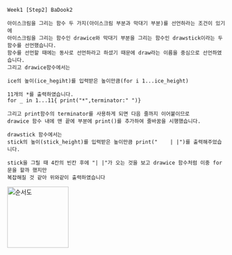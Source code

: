     Week1 [Step2] BaDook2
    
    아이스크림을 그리는 함수 두 가지(아이스크림 부분과 막대기 부분)를 선언하라는 조건이 있기에 
    아이스크림을 그리는 함수인 drawice와 막대기 부분을 그리는 함수인 drawstick이라는 두 함수를 선언했습니다.
    함수를 선언할 때에는 동사로 선언하라고 하셨기 때문에 draw라는 이름을 중심으로 선언하였습니다.
    그리고 drawice함수에서는 
    
    ice의 높이(ice_hegiht)를 입력받은 높이만큼(for i 1...ice_height)
    
    11개의 *를 출력하였습니다.
    for _ in 1...11{ print("*",terminator:" ")}
    
    그리고 print함수의 terminator를 사용하게 되면 다음 줄까지 이어붙이므로 
    drawice 함수 내에 맨 끝에 부분에 print()를 추가하여 줄바꿈을 시행했습니다.
    
    drawstick 함수에서는 
    stick의 높이(stick_height)를 입력받은 높이만큼 print("    | |")를 출력해주었습니다.
    
    stick을 그릴 때 4칸의 빈칸 후에 "| |"가 오는 것을 보고 drawice 함수처럼 이중 for문을 할까 했지만
    복잡해질 것 같아 위와같이 출력하였습니다
    

<img width="141" alt="순서도" src="https://user-images.githubusercontent.com/97817208/163376542-0d7d2096-5d30-495c-a041-2b26d1839430.png">

    
    
